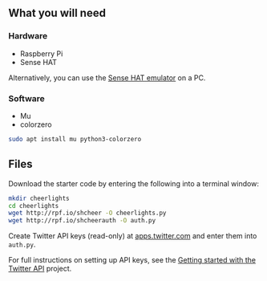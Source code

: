 ## What you will need

### Hardware

- Raspberry Pi
- Sense HAT

Alternatively, you can use the [Sense HAT emulator](http://sense-emu.readthedocs.io/) on a PC.

### Software

- Mu
- colorzero

```bash
sudo apt install mu python3-colorzero
```

## Files

Download the starter code by entering the following into a terminal window:

```bash
mkdir cheerlights
cd cheerlights
wget http://rpf.io/shcheer -O cheerlights.py
wget http://rpf.io/shcheerauth -O auth.py
```

Create Twitter API keys (read-only) at [apps.twitter.com](https://apps.twitter.com/) and enter them into `auth.py`.

For full instructions on setting up API keys, see the [Getting started with the Twitter API](https://projects.raspberrypi.org/en/projects/getting-started-with-the-twitter-api) project.
